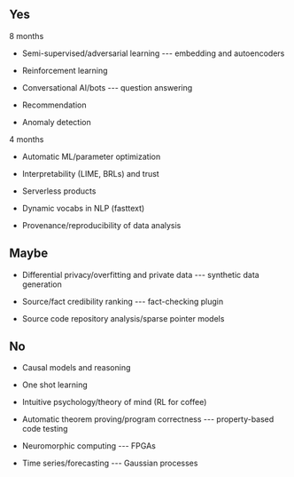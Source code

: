## Yes

8 months

- Semi-supervised/adversarial learning --- embedding and autoencoders

- Reinforcement learning

- Conversational AI/bots --- question answering

- Recommendation

- Anomaly detection

4 months

- Automatic ML/parameter optimization

- Interpretability (LIME, BRLs) and trust

- Serverless products

- Dynamic vocabs in NLP (fasttext)

- Provenance/reproducibility of data analysis

## Maybe

- Differential privacy/overfitting and private data --- synthetic data generation

- Source/fact credibility ranking --- fact-checking plugin

- Source code repository analysis/sparse pointer models

## No

- Causal models and reasoning

- One shot learning 

- Intuitive psychology/theory of mind (RL for coffee)

- Automatic theorem proving/program correctness --- property-based code testing

- Neuromorphic computing --- FPGAs

- Time series/forecasting --- Gaussian processes

